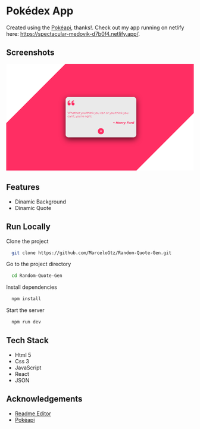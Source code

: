 # Pokédex App

Created using the [Pokéapi](https://pokeapi.co/), thanks!.
Check out my app running on netlify here: https://spectacular-medovik-d7b0f4.netlify.app/.

## Screenshots

![App Screenshot](./src/assets/images/Random-Quote-Generator.png)

## Features

- Dinamic Background
- Dinamic Quote

## Run Locally

Clone the project

```bash
  git clone https://github.com/MarceloGtz/Random-Quote-Gen.git
```

Go to the project directory

```bash
  cd Random-Quote-Gen
```

Install dependencies

```bash
  npm install
```

Start the server

```bash
  npm run dev
```

## Tech Stack

- Html 5
- Css 3
- JavaScript
- React
- JSON

## Acknowledgements

- [Readme Editor](https://readme.so/es)
- [Pokéapi](https://pokeapi.co/)
